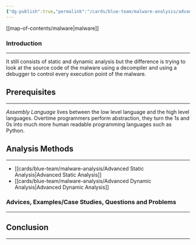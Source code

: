 ```yaml
---
{"dg-publish":true,"permalink":"/cards/blue-team/malware-analysis/advanced-analysis/","tags":["malware"]}
---
```


[[map-of-contents/malware\|malware]] 
### Introduction 
---
It still consists of static and dynamic analysis but the difference is trying to look at the source code of the malware using a decompiler and using a debugger to control every execution point of the malware.
## Prerequisites
---
_Assembly Language_ lives between the low level language and the high level languages. Overtime programmers perform abstraction, they turn the 1s and 0s into much more human readable programming languages such as Python.
## Analysis Methods
---
- [[cards/blue-team/malware-analysis/Advanced Static Analysis\|Advanced Static Analysis]] 
- [[cards/blue-team/malware-analysis/Advanced Dynamic Analysis\|Advanced Dynamic Analysis]] 

### Advices, Examples/Case Studies, Questions and Problems
---

## Conclusion 
---


